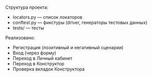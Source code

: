 
Структура проекта:
- locators.py — список локаторов
- conftest.py — фикстуры (driver, генераторы тестовых данных)
- tests/ — тесты
 
 
Реализовано:
- Регистрация (позитивный и негативный сценарии)
- Вход (через форму)
- Переход в Личный кабинет
- Переход в Конструктор
- Проверка вкладок Конструктора